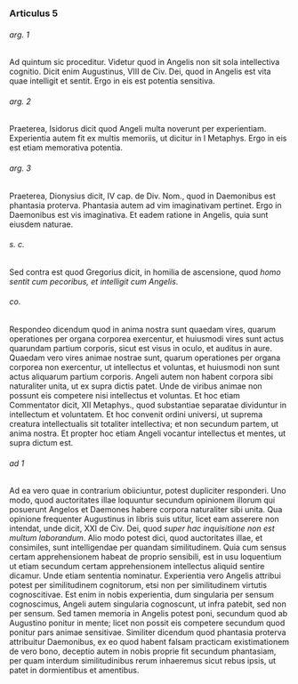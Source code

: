 ### Articulus 5

###### arg. 1
Ad quintum sic proceditur. Videtur quod in Angelis non sit sola intellectiva cognitio. Dicit enim Augustinus, VIII de Civ. Dei, quod in Angelis est vita quae intelligit et sentit. Ergo in eis est potentia sensitiva.

###### arg. 2
Praeterea, Isidorus dicit quod Angeli multa noverunt per experientiam. Experientia autem fit ex multis memoriis, ut dicitur in I Metaphys. Ergo in eis est etiam memorativa potentia.

###### arg. 3
Praeterea, Dionysius dicit, IV cap. de Div. Nom., quod in Daemonibus est phantasia proterva. Phantasia autem ad vim imaginativam pertinet. Ergo in Daemonibus est vis imaginativa. Et eadem ratione in Angelis, quia sunt eiusdem naturae.

###### s. c.
Sed contra est quod Gregorius dicit, in homilia de ascensione, quod *homo sentit cum pecoribus, et intelligit cum Angelis*.

###### co.
Respondeo dicendum quod in anima nostra sunt quaedam vires, quarum operationes per organa corporea exercentur, et huiusmodi vires sunt actus quarundam partium corporis, sicut est visus in oculo, et auditus in aure. Quaedam vero vires animae nostrae sunt, quarum operationes per organa corporea non exercentur, ut intellectus et voluntas, et huiusmodi non sunt actus aliquarum partium corporis. Angeli autem non habent corpora sibi naturaliter unita, ut ex supra dictis patet. Unde de viribus animae non possunt eis competere nisi intellectus et voluntas. Et hoc etiam Commentator dicit, XII Metaphys., quod substantiae separatae dividuntur in intellectum et voluntatem. Et hoc convenit ordini universi, ut suprema creatura intellectualis sit totaliter intellectiva; et non secundum partem, ut anima nostra. Et propter hoc etiam Angeli vocantur intellectus et mentes, ut supra dictum est.

###### ad 1
Ad ea vero quae in contrarium obiiciuntur, potest dupliciter responderi. Uno modo, quod auctoritates illae loquuntur secundum opinionem illorum qui posuerunt Angelos et Daemones habere corpora naturaliter sibi unita. Qua opinione frequenter Augustinus in libris suis utitur, licet eam asserere non intendat, unde dicit, XXI de Civ. Dei, quod *super hac inquisitione non est multum laborandum*. Alio modo potest dici, quod auctoritates illae, et consimiles, sunt intelligendae per quandam similitudinem. Quia cum sensus certam apprehensionem habeat de proprio sensibili, est in usu loquentium ut etiam secundum certam apprehensionem intellectus aliquid sentire dicamur. Unde etiam sententia nominatur. Experientia vero Angelis attribui potest per similitudinem cognitorum, etsi non per similitudinem virtutis cognoscitivae. Est enim in nobis experientia, dum singularia per sensum cognoscimus, Angeli autem singularia cognoscunt, ut infra patebit, sed non per sensum. Sed tamen memoria in Angelis potest poni, secundum quod ab Augustino ponitur in mente; licet non possit eis competere secundum quod ponitur pars animae sensitivae. Similiter dicendum quod phantasia proterva attribuitur Daemonibus, ex eo quod habent falsam practicam existimationem de vero bono, deceptio autem in nobis proprie fit secundum phantasiam, per quam interdum similitudinibus rerum inhaeremus sicut rebus ipsis, ut patet in dormientibus et amentibus.

